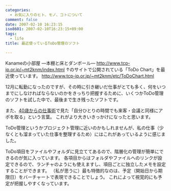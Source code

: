 ```yaml
---
categories:
  - お気に入りのヒト、モノ、コトについて
comment: false
date: 2007-02-10 16:23:15
iso8601: 2007-02-10T16:23:15+09:00
tags:
  - life
title: 最近使っているToDo管理のソフト

---
```


Kanameの小部屋 ―本棚と床とダンボール―
http://www.tcp-ip.or.jp/~mt2knm/index.html
↑のサイトで公開されている「ToDo Chart」を最近使っています。
http://www.tcp-ip.or.jp/~mt2knm/etc/ToDoChart.html

12月に転勤になったのですが、その時に引き継いだ仕事がとても多く、何をいつまでにしなければならないのかをきっちり把握するために、いくつかToDo管理のソフトを試した中で、最後まで生き残ったソフトです。

また、<a href="http://www.amazon.co.jp/exec/obidos/ASIN/4106100584/nqounet-22/ref=nosim/" name="amazletlink" id="amazletlink">40歳からの仕事術</a>で見た「自分ひとりの時間でも来客・会議と同様にアポを取る」という言葉。
これがより大きいきっかけになったと思います。

ToDo管理というかプロジェクト管理に近いのかもしれませんが、私の仕事（少なくとも溜まっていた仕事を整理するため）にはこれがあっているように感じました。

ToDo項目をファイルやフォルダに見立ててあるので、階層化の管理が簡単にできるのが気に入っています。
各項目からはフォルダやファイルへのリンクが設定できるので、ランチャのようにも使えますし、項目ごとに独立したメモを設定することができます。
（私が思うに）最も特徴的なのは、予定（開始日から期限日）をバーチャートで表現できることでしょう。
これによって視覚的にも予定が把握しやすくなっています。
